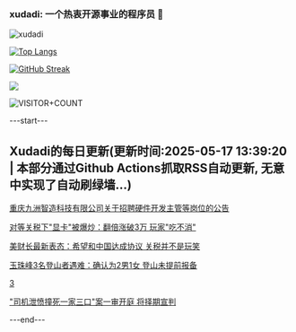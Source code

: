 ### xudadi: 一个热衷开源事业的程序员 👋

![xudadi](https://github-readme-stats-git-masterorgs-github-readme-stats-team.vercel.app/api?username=xudadi)

[![Top Langs](https://github-readme-stats.vercel.app/api/top-langs/?username=xudadi)](https://github.com/anuraghazra/github-readme-stats)

[![GitHub Streak](https://streak-stats.demolab.com?user=xudadi&locale=zh_Hans)](https://git.io/streak-stats)

![](https://raw.githubusercontent.com/xudadi/xudadi/main/assets/github-contribution-grid-snake.svg)

![VISITOR+COUNT](https://komarev.com/ghpvc/?username=xudadi&label=VISITOR+COUNT)


---start---

## Xudadi的每日更新(更新时间:2025-05-17 13:39:20 | 本部分通过Github Actions抓取RSS自动更新, 无意中实现了自动刷绿墙...)

[重庆九洲智造科技有限公司关于招聘硬件开发主管等岗位的公告](https://www.gongkaoleida.com/article/2361070)

[对等关税下"显卡"被爆炒：翻倍涨破3万 玩家"吃不消"](https://m.163.com/news/article/JT6N8L9J0512D3VJ.html)

[美财长最新表态：希望和中国达成协议 关税并不是玩笑](https://m.163.com/news/article/JT6LN0N80001899O.html)

[玉珠峰3名登山者遇难：确认为2男1女 登山未提前报备](https://m.163.com/news/article/JT6JCU8R051492T3.html)

[3](https://m.163.com/touch/news/sub/domestic)

["司机泄愤撞死一家三口"案一审开庭 将择期宣判](https://m.163.com/news/article/JT6INHH40534A4SC.html)

---end---
